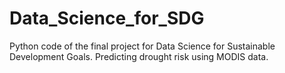 # Data_Science_for_SDG
Python code of the final project for Data Science for Sustainable Development Goals. Predicting drought risk using MODIS data.
